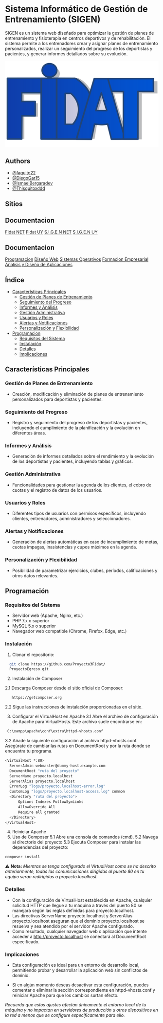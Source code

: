 
# Sistema Informático de Gestión de Entrenamiento (SIGEN)

SIGEN es un sistema web diseñado para optimizar la gestión de planes de entrenamiento y fisioterapia en centros deportivos y de rehabilitación. El sistema permite a los entrenadores crear y asignar planes de entrenamiento personalizados, realizar un seguimiento del progreso de los deportistas y pacientes, y generar informes detallados sobre su evolución.
<p align="center">
  <img src="Imagenes/LogoFidat1080p.png" alt="LOGO DE FIDAT">
</p>

## Authors

- [@faquito22](https://www.github.com/faquito22)
- [@DiegoGar15](https://www.github.com/DiegoGar15)
- [@IsmaelBergaradev](https://www.github.com/IsmaelBergaradev)
- [@Thisguitoxddd](https://www.github.com/Thisguitoxddd)
## Sitios
## Documentacion 
  [Fidat NET](http://fidat.net)
  [Fidat UY](http://fidat.uy)
  [S.I.G.E.N NET](http://sigen.fidat.net)
  [S.I.G.E.N UY](http://sigen.fidat.uy)



## Documentacion 
  [Programacion](https://docs.google.com/document/d/19vSB3dFqhOWqyqpYA8gIByVBd8gIq5lW/edit?usp=sharing&ouid=105375972641917367063&rtpof=true&sd=true)
  [Diseño Web](https://docs.google.com/document/d/1xj8YEZUi7dPlQrArb1ahrwRL2w7dPh7o/edit?usp=sharing&ouid=105375972641917367063&rtpof=true&sd=true)
  [Sistemas Operativos](https://docs.google.com/document/d/11E99Me8L000dhJ4NiVZWE_H5Ykiwzspv/edit?usp=sharing&ouid=105375972641917367063&rtpof=true&sd=true)
  [Formacion Empresarial](https://docs.google.com/document/d/1G3woINWYzDqqcI8hoEMY2kJwfiDHjGFG/edit?usp=sharing&ouid=105375972641917367063&rtpof=true&sd=true)
  [Analisis y Diseño de Aplicaciones](https://docs.google.com/document/d/1-rRJfJ6yZolVou6n9b0Ytq5x2lY6CoAX/edit?usp=sharing&ouid=105375972641917367063&rtpof=true&sd=true)

  


## Índice

- [Características Principales](#características-principales)
    - [Gestión de Planes de Entrenamiento](#gestión-de-planes-de-entrenamiento)
    - [Seguimiento del Progreso](#seguimiento-del-progreso)
    - [Informes y Análisis](#informes-y-análisis)
    - [Gestión Administrativa](#gestión-administrativa)
    - [Usuarios y Roles](#usuarios-y-roles)
    - [Alertas y Notificaciones](#alertas-y-notificaciones)
    - [Personalización y Flexibilidad](#personalización-y-flexibilidad)
- [Programacion](#programación)
    - [Requisitos del Sistema](#requisitos-del-sistema)
    - [Instalación](#instalación)
    - [Detalles](#detalles)
    - [Implicaciones](#implicaciones)


## Características Principales
### Gestión de Planes de Entrenamiento
- Creación, modificación y eliminación de planes de entrenamiento personalizados para deportistas y pacientes.
### Seguimiento del Progreso
- Registro y seguimiento del progreso de los deportistas y pacientes, incluyendo el cumplimiento de la planificación y la evolución en diferentes áreas.
### Informes y Análisis
- Generación de informes detallados sobre el rendimiento y la evolución de los deportistas y pacientes, incluyendo tablas y gráficos.
### Gestión Administrativa
- Funcionalidades para gestionar la agenda de los clientes, el cobro de cuotas y el registro de datos de los usuarios.
### Usuarios y Roles
- Diferentes tipos de usuarios con permisos específicos, incluyendo clientes, entrenadores, administradores y seleccionadores.
### Alertas y Notificaciones
- Generación de alertas automáticas en caso de incumplimiento de metas, cuotas impagas, inasistencias y cupos máximos en la agenda.
### Personalización y Flexibilidad
- Posibilidad de parametrizar ejercicios, clubes, períodos, calificaciones y otros datos relevantes.

## Programación
### Requisitos del Sistema
- Servidor web (Apache, Nginx, etc.)
- PHP 7.x o superior
- MySQL 5.x o superior
- Navegador web compatible (Chrome, Firefox, Edge, etc.)

### Instalación
1. Clonar el repositorio:
 ```sh
   git clone https://github.com/Proyecto3Fidat/     
   ProyectoEgreso.git
```
2. Instalación de Composer
  
  2.1 Descarga Composer desde el sitio oficial de Composer:
```sh
   https://getcomposer.org
```
 2.2 Sigue las instrucciones de instalación proporcionadas en el sitio.

3. Configurar el VirtualHost en Apache
 3.1 Abre el archivo de configuración de Apache para VirtualHosts. Este archivo suele encontrarse en:
 ```sh
  C:\xampp\apache\conf\extra\httpd-vhosts.conf
```
 3.2 Añade la siguiente configuración al archivo httpd-vhosts.conf. Asegúrate de cambiar las rutas en DocumentRoot y <Directory> por la ruta donde se encuentra tu programa.
  ```sh
  <VirtualHost *:80>
    ServerAdmin webmaster@dummy-host.example.com
    DocumentRoot "ruta del proyecto"
    ServerName proyecto.localhost
    ServerAlias proyecto.localhost
    ErrorLog "logs/proyecto.localhost-error.log"
    CustomLog "logs/proyecto.localhost-access.log" common
    <Directory "ruta del proyecto">
        Options Indexes FollowSymLinks
        AllowOverride All
        Require all granted
    </Directory>
</VirtualHost>
```
4. Reiniciar Apache
5. Uso de Composer
 5.1 Abre una consola de comandos (cmd).
 5.2 Navega al directorio del proyecto
 5.3 Ejecuta Composer para instalar las dependencias del proyecto:
  ```sh
  composer install
  ```
⚠️ **Nota:** _Mientras se tenga configurado el VirtualHost como se ha descrito anteriormente, todas las comunicaciones dirigidas al puerto 80 en tu equipo serán redirigidas a proyecto.localhost._

### Detalles
- Con la configuración de VirtualHost establecida en Apache, cualquier solicitud HTTP que llegue a tu máquina a través del puerto 80 se manejará según las reglas definidas para proyecto.localhost.
- Las directivas ServerName proyecto.localhost y ServerAlias proyecto.localhost aseguran que el dominio proyecto.localhost se resuelva y sea atendido por el servidor Apache configurado.
- Como resultado, cualquier navegador web o aplicación que intente acceder a http://proyecto.localhost se conectará al DocumentRoot especificado.


### Implicaciones 
- Esta configuración es ideal para un entorno de desarrollo local, permitiendo probar y desarrollar la aplicación web sin conflictos de dominio.

- Si en algún momento deseas desactivar esta configuración, puedes comentar o eliminar la sección correspondiente en httpd-vhosts.conf y reiniciar Apache para que los cambios surtan efecto.

_Recuerda que estos ajustes afectan únicamente el entorno local de tu máquina y no impactan en servidores de producción u otros dispositivos en la red a menos que se configure específicamente para ello._
